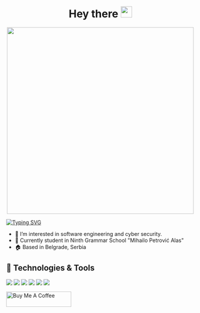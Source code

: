 <h1 align="center">
  Hey there
  <img src="https://media.giphy.com/media/hvRJCLFzcasrR4ia7z/giphy.gif" width="30px"/>
</h1>  
<div align="center">
  <img src="https://i.imgur.com/uaUIC06.gif" width="500"/>
</div>

<a href=""><img src="https://readme-typing-svg.herokuapp.com?font=Fira+Code&size=28&pause=1000&color=5F7FFF&center=true&vCenter=true&width=1080&lines=My+name+is+Petar!;I'm+a+C%23+Software+Developer!;Currently+learning+JavaScript;Don't+hesitate+to+contact+me!" alt="Typing SVG" /></a>

- 👀 I’m interested in software engineering and cyber security.
- 🏫 Currently student in Ninth Grammar School "Mihailo Petrović Alas"   
- 🏠 Based in Belgrade, Serbia  


## 🔧 Technologies & Tools
![](https://img.shields.io/badge/OS-Windows-informational?style=flat&logo=windows&logoColor=white&color=5F7FFF)
![](https://img.shields.io/badge/Editor-Visual_Studio_2022-informational?style=flat&logo=visualstudio&logoColor=white&color=5F7FFF)
![](https://img.shields.io/badge/Code-CSharp-informational?style=flat&logo=csharp&logoColor=white&color=5F7FFF)
![](https://img.shields.io/badge/Code-Python-informational?style=flat&logo=python&logoColor=white&color=5F7FFF)
![](https://img.shields.io/badge/Tools-Microsoft_SQL_Server-informational?style=flat&logo=microsoftsqlserver&logoColor=white&color=5F7FFF)
![](https://img.shields.io/badge/Tools-PostgreSQL-informational?style=flat&logo=postgresql&logoColor=white&color=5F7FFF)


<a href="https://www.buymeacoffee.com/brkicpetar" target="_blank"><img src="https://cdn.buymeacoffee.com/buttons/default-blue.png" alt="Buy Me A Coffee" height="41" width="174"></a>
